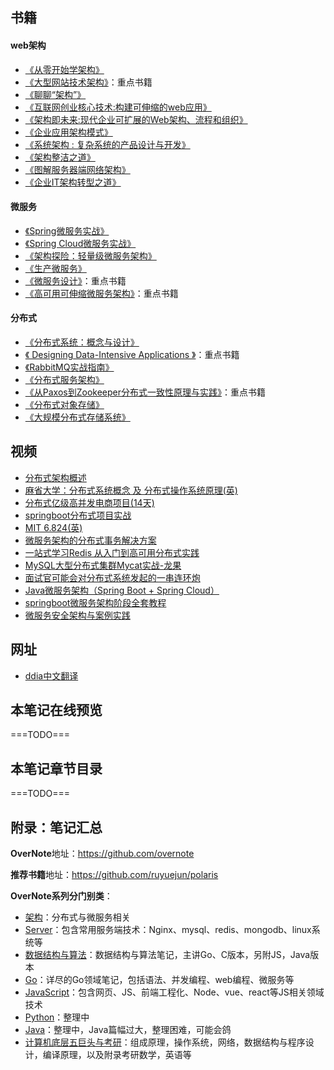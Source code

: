 ## 书籍

#### web架构

- [《从零开始学架构》](https://book.douban.com/subject/30335935/)
- [《大型网站技术架构》](https://book.douban.com/subject/25723064/)：重点书籍
- [《聊聊“架构”》](https://book.douban.com/subject/27034443/)
- [《互联网创业核心技术:构建可伸缩的web应用》](https://book.douban.com/subject/26906846/)
- [《架构即未来:现代企业可扩展的Web架构、流程和组织》](https://book.douban.com/subject/26765979/)
- [《企业应用架构模式》](https://book.douban.com/subject/4826290/)
- [《系统架构 : 复杂系统的产品设计与开发》](https://book.douban.com/subject/26938710/)
- [《架构整洁之道》](https://book.douban.com/subject/30333919/)
- [《图解服务器端网络架构》](https://book.douban.com/subject/26369253/)    
- [《企业IT架构转型之道》](https://book.douban.com/subject/27039508/)

#### 微服务

- [《Spring微服务实战》](https://book.douban.com/subject/30233791/)
- [《Spring Cloud微服务实战》](https://book.douban.com/subject/27025912/)
- [《架构探险：轻量级微服务架构》](https://book.douban.com/subject/27115266/)
- [《生产微服务》](https://book.douban.com/subject/27127050/)
- [《微服务设计》](https://book.douban.com/subject/26772677/)：重点书籍    
- [《高可用可伸缩微服务架构》](https://book.douban.com/subject/33417842/)：重点书籍

#### 分布式

- [《分布式系统：概念与设计》](https://book.douban.com/subject/21624776/)
- [《 Designing Data-Intensive Applications 》](https://book.douban.com/subject/30329536/)：重点书籍
- [《RabbitMQ实战指南》](https://book.douban.com/subject/27591386/)
- [《分布式服务架构》](https://book.douban.com/subject/27091029/)
- [《从Paxos到Zookeeper分布式一致性原理与实践》](https://book.douban.com/subject/26292004/)：重点书籍
- [《分布式对象存储》](https://book.douban.com/subject/25723658/)
- [《大规模分布式存储系统》](https://book.douban.com/subject/25723658/)


## 视频

- [分布式架构概述](https://www.bilibili.com/video/av49324425)
- [麻省大学：分布式系统概念 及 分布式操作系统原理(英)](https://www.bilibili.com/video/av45207204)
- [分布式亿级高并发电商项目(14天)](https://www.bilibili.com/video/av32170669)
- [springboot分布式项目实战](https://www.bilibili.com/video/av54330093)
- [MIT 6.824(英)](https://www.bilibili.com/video/av38073607)
- [微服务架构的分布式事务解决方案](https://www.bilibili.com/video/av23742194)
- [一站式学习Redis 从入门到高可用分布式实践](https://www.bilibili.com/video/av54347890)
- [MySQL大型分布式集群Mycat实战-龙果](https://www.bilibili.com/video/av53909897)
- [面试官可能会对分布式系统发起的一串连环炮](https://www.bilibili.com/video/av50571287)
- [Java微服务架构（Spring Boot + Spring Cloud）](https://www.bilibili.com/video/av36042649)
- [springboot微服务架构阶段全套教程](https://www.bilibili.com/video/av47580663)
- [微服务安全架构与案例实践](https://www.bilibili.com/video/av49293128)

## 网址

- [ddia中文翻译](https://github.com/Vonng/ddia)


## 本笔记在线预览

===TODO===

## 本笔记章节目录

===TODO===

## 附录：笔记汇总

**OverNote**地址：https://github.com/overnote   

**推荐书籍**地址：https://github.com/ruyuejun/polaris  

**OverNote系列分门别类**：  
- [架构](https://github.com/overnote/architecture/)：分布式与微服务相关
- [Server](https://github.com/overnote/server)：包含常用服务端技术：Nginx、mysql、redis、mongodb、linux系统等
- [数据结构与算法](https://github.com/overnote/algorithm)：数据结构与算法笔记，主讲Go、C版本，另附JS，Java版本
- [Go](https://github.com/overnote/golang)：详尽的Go领域笔记，包括语法、并发编程、web编程、微服务等
- [JavaScript](https://github.com/overnote/javascript)：包含网页、JS、前端工程化、Node、vue、react等JS相关领域技术
- [Python](https://github.com/overnote/python)：整理中
- [Java](https://github.com/overnote/java)：整理中，Java篇幅过大，整理困难，可能会鸽
- [计算机底层五巨头与考研](https://github.com/overnote/five-x)：组成原理，操作系统，网络，数据结构与程序设计，编译原理，以及附录考研数学，英语等



